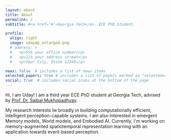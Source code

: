 ```yaml
---
layout: about
title: About
permalink: /
subtitle: #<a href='#'>Georgia Tech</a>. ECE PhD Student.

profile:
  align: right
  image: udaydp_enlarged.png
  # address: >
  #   <p>555 your office number</p>
  #   <p>123 your address street</p>
  #   <p>Your City, State 12345</p>

news: false  # includes a list of news items
selected_papers: true # includes a list of papers marked as "selected={true}"
social: true  # includes social icons at the bottom of the page
---
```


<!-- Write your biography here. Tell the world about yourself. Link to your favorite [subreddit](http://reddit.com). You can put a picture in, too. The code is already in, just name your picture `prof_pic.jpg` and put it in the `img/` folder. -->
Hi, I am Uday! I am a third year ECE PhD student at Georgia Tech, advised by [Prof. Dr. Saibal Mukhopadhyay](https://www.ece.gatech.edu/faculty-staff-directory/saibal-mukhopadhyay). 

My research interests lie broadly in building computationally efficient, intelligent perception-capable systems. I am also interested in emergent Memory models, World models, and Embodied AI. Currently, I'm working on memory-augmented spatiotemporal representation learning with an application towards event-based perception.
